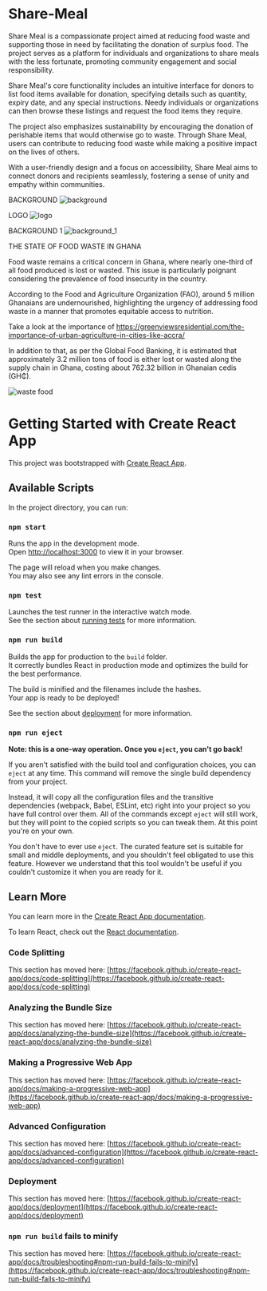 # Share-Meal
Share Meal is a compassionate project aimed at reducing food waste and supporting those in need by facilitating the donation of surplus food. The project serves as a platform for individuals and organizations to share meals with the less fortunate, promoting community engagement and social responsibility.

Share Meal's core functionality includes an intuitive interface for donors to list food items available for donation, specifying details such as quantity, expiry date, and any special instructions. Needy individuals or organizations can then browse these listings and request the food items they require.

The project also emphasizes sustainability by encouraging the donation of perishable items that would otherwise go to waste. Through Share Meal, users can contribute to reducing food waste while making a positive impact on the lives of others.

With a user-friendly design and a focus on accessibility, Share Meal aims to connect donors and recipients seamlessly, fostering a sense of unity and empathy within communities.

BACKGROUND 
![background](https://github.com/agyeiclement377/Share-Meal/assets/159913676/9fdcffe1-3c2c-44c8-b095-b3587217630f)

LOGO
![logo](https://github.com/agyeiclement377/Share-Meal/assets/159913676/6f2ca6db-e696-455d-b39a-2da00a815944)

BACKGROUND 1
![background_1](https://github.com/agyeiclement377/Share-Meal/assets/159913676/79876a43-a3ba-47b4-9bd9-702cd83952f9)

THE STATE OF FOOD WASTE IN GHANA

Food waste remains a critical concern in Ghana, where nearly one-third of all food produced is lost or wasted. This issue is particularly poignant considering the prevalence of food insecurity in the country. 

According to the Food and Agriculture Organization (FAO), around 5 million Ghanaians are undernourished, highlighting the urgency of addressing food waste in a manner that promotes equitable access to nutrition.

Take a look at the importance of https://greenviewsresidential.com/the-importance-of-urban-agriculture-in-cities-like-accra/

In addition to that, as per the Global Food Banking, it is estimated that approximately 3.2 million tons of food is either lost or wasted along the supply chain in Ghana, costing about 762.32 billion in Ghanaian cedis (GH₵). 

![waste food](https://github.com/agyeiclement377/Share-Meal/assets/159913676/b1b86a28-0747-4f39-87dd-ddf695ceaca4)



# Getting Started with Create React App

This project was bootstrapped with [Create React App](https://github.com/facebook/create-react-app).

## Available Scripts

In the project directory, you can run:

### `npm start`

Runs the app in the development mode.\
Open [http://localhost:3000](http://localhost:3000) to view it in your browser.

The page will reload when you make changes.\
You may also see any lint errors in the console.

### `npm test`

Launches the test runner in the interactive watch mode.\
See the section about [running tests](https://facebook.github.io/create-react-app/docs/running-tests) for more information.

### `npm run build`

Builds the app for production to the `build` folder.\
It correctly bundles React in production mode and optimizes the build for the best performance.

The build is minified and the filenames include the hashes.\
Your app is ready to be deployed!

See the section about [deployment](https://facebook.github.io/create-react-app/docs/deployment) for more information.

### `npm run eject`

**Note: this is a one-way operation. Once you `eject`, you can't go back!**

If you aren't satisfied with the build tool and configuration choices, you can `eject` at any time. This command will remove the single build dependency from your project.

Instead, it will copy all the configuration files and the transitive dependencies (webpack, Babel, ESLint, etc) right into your project so you have full control over them. All of the commands except `eject` will still work, but they will point to the copied scripts so you can tweak them. At this point you're on your own.

You don't have to ever use `eject`. The curated feature set is suitable for small and middle deployments, and you shouldn't feel obligated to use this feature. However we understand that this tool wouldn't be useful if you couldn't customize it when you are ready for it.

## Learn More

You can learn more in the [Create React App documentation](https://facebook.github.io/create-react-app/docs/getting-started).

To learn React, check out the [React documentation](https://reactjs.org/).

### Code Splitting

This section has moved here: [https://facebook.github.io/create-react-app/docs/code-splitting](https://facebook.github.io/create-react-app/docs/code-splitting)

### Analyzing the Bundle Size

This section has moved here: [https://facebook.github.io/create-react-app/docs/analyzing-the-bundle-size](https://facebook.github.io/create-react-app/docs/analyzing-the-bundle-size)

### Making a Progressive Web App

This section has moved here: [https://facebook.github.io/create-react-app/docs/making-a-progressive-web-app](https://facebook.github.io/create-react-app/docs/making-a-progressive-web-app)

### Advanced Configuration

This section has moved here: [https://facebook.github.io/create-react-app/docs/advanced-configuration](https://facebook.github.io/create-react-app/docs/advanced-configuration)

### Deployment

This section has moved here: [https://facebook.github.io/create-react-app/docs/deployment](https://facebook.github.io/create-react-app/docs/deployment)

### `npm run build` fails to minify

This section has moved here: [https://facebook.github.io/create-react-app/docs/troubleshooting#npm-run-build-fails-to-minify](https://facebook.github.io/create-react-app/docs/troubleshooting#npm-run-build-fails-to-minify)

